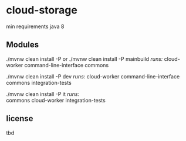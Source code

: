 # cloud-storage
min requirements
java 8

## Modules
./mvnw clean install -P  or ./mvnw clean install -P mainbuild
 *runs:*
 cloud-worker
	command-line-interface
	commons
        
./mvnw clean install -P dev
 *runs:*
  cloud-worker
	command-line-interface
	commons
	integration-tests

./mvnw clean install -P it
 *runs:*   
  commons
	cloud-worker
	integration-tests

## license
tbd
